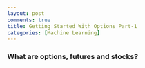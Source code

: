 ```yaml
---
layout: post
comments: true
title: Getting Started With Options Part-1
categories: [Machine Learning]
---
```


### What are options, futures and stocks?
